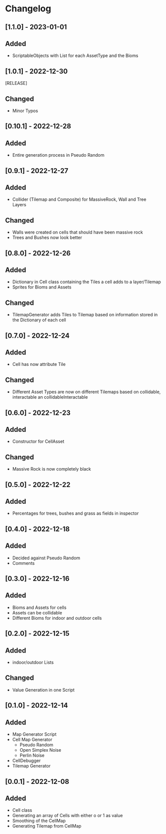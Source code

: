 ﻿# Changelog


## [1.1.0] - 2023-01-01
## Added
- ScriptableObjects with List<Tile> for each AssetType and the Bioms


## [1.0.1] - 2022-12-30
[RELEASE]

## Changed
- Minor Typos


## [0.10.1] - 2022-12-28
## Added
- Entire generation process in Pseudo Random


## [0.9.1] - 2022-12-27
## Added
- Collider (Tilemap and Composite) for MassiveRock, Wall and Tree Layers

## Changed
- Walls were created on cells that should have been massive rock
- Trees and Bushes now look better


## [0.8.0] - 2022-12-26
## Added
- Dictionary in Cell class containing the Tiles a cell adds to a layer/Tilemap
- Sprites for Bioms and Assets

## Changed
- TilemapGenerator adds Tiles to Tilemap based on information stored in the Dictionary of each cell


## [0.7.0] - 2022-12-24
## Added
- Cell has now attribute Tile

## Changed
- Different Asset Types are now on different Tilemaps based on collidable, interactable an collidableInteractable


## [0.6.0] - 2022-12-23
## Added
- Constructor for CellAsset

## Changed
- Massive Rock is now completely black


## [0.5.0] - 2022-12-22
## Added
- Percentages for trees, bushes and grass as fields in inspector


## [0.4.0] - 2022-12-18
## Added
- Decided against Pseudo Random
- Comments


## [0.3.0] - 2022-12-16 
## Added
- Bioms and Assets for cells
- Assets can be collidable
- Different Bioms for indoor and outdoor cells


## [0.2.0] - 2022-12-15
## Added
- indoor/outdoor Lists

## Changed
- Value Generation in one Script


## [0.1.0] - 2022-12-14
## Added
- Map Generator Script
- Cell Map Generator
  - Pseudo Random
  - Open Simplex Noise
  - Perlin Noise
- CellDebugger
- Tilemap Generator

## [0.0.1] - 2022-12-08
## Added
- Cell class
- Generating an array of Cells with either o or 1 as value
- Smoothing of the CellMap
- Generating Tilemap from CellMap